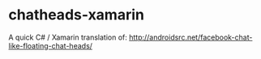 # chatheads-xamarin

A quick C# / Xamarin translation of: http://androidsrc.net/facebook-chat-like-floating-chat-heads/

